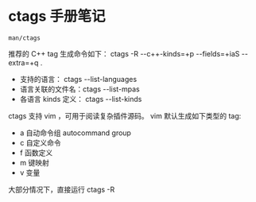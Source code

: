 # ctags 手册笔记
`man/ctags`

推荐的 C++ tag 生成命令如下：
ctags -R --c++-kinds=+p --fields=+iaS --extra=+q .

* 支持的语言： ctags --list-languages
* 语言关联的文件名：ctags --list-mpas
* 各语言 kinds 定义： ctags --list-kinds

ctags 支持 vim ，可用于阅读复杂插件源码。
vim 默认生成如下类型的 tag:
* a 自动命令组 autocommand group
* c 自定义命令
* f 函数定义
* m 键映射
* v 变量

大部分情况下，直接运行
ctags -R
